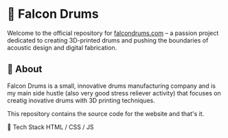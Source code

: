 # 🥁 Falcon Drums
Welcome to the official repository for [falcondrums.com](https://falcondrums.com/) – a passion project dedicated to creating 3D-printed drums and pushing the boundaries of acoustic design and digital fabrication.

## 🌟 About
Falcon Drums is a small, innovative drums manufacturing company and is my main side hustle (also very good stress reliever activity) that focuses on creatig inovative drums with 3D printing techniques. 

This repository contains the source code for the website and that's it.


🚀 Tech Stack
HTML / CSS / JS

